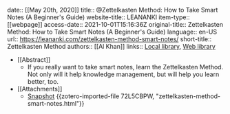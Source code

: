 date:: [[May 20th, 2020]]
title:: @Zettelkasten Method: How to Take Smart Notes (A Beginner's Guide)
website-title:: LEANANKI
item-type:: [[webpage]]
access-date:: 2021-10-01T15:16:36Z
original-title:: Zettelkasten Method: How to Take Smart Notes (A Beginner's Guide)
language:: en-US
url:: https://leananki.com/zettelkasten-method-smart-notes/
short-title:: Zettelkasten Method
authors:: [[Al Khan]]
links:: [Local library](zotero://select/library/items/8CGT68JB), [Web library](https://www.zotero.org/users/7413965/items/8CGT68JB)

- [[Abstract]]
	- If you really want to take smart notes, learn the Zettelkasten Method. Not only will it help knowledge management, but will help you learn better, too.
- [[Attachments]]
	- [Snapshot](https://leananki.com/zettelkasten-method-smart-notes/#Linking) {{zotero-imported-file 72L5CBPW, "zettelkasten-method-smart-notes.html"}}